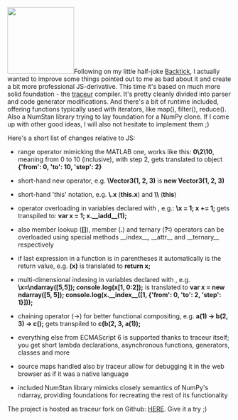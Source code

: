 <a href="http://algoholic.eu/wp-content/uploads/2014/06/stanscript.png"><img src="http://algoholic.eu/wp-content/uploads/2014/06/stanscript-150x150.png" alt="" title="stanscript" width="150" height="150" class="alignleft size-thumbnail wp-image-2077" /></a>Following on my little half-joke <a href="http://algoholic.eu/introducing-backtick-a-k-a-stanscript-a-clojurescalalisppython-inspired-javascript-superset/" title="Introducing BackTick, a.k.a. StanScript ; ) a Clojure/Scala/Lisp/Python-inspired JavaScript superset" target="_blank">Backtick</a>, I actually wanted to improve some things pointed out to me as bad about it and create a bit more professional JS-derivative. This time it's based on much more solid foundation - the <a href="https://github.com/google/traceur-compiler" target="_blank">traceur</a> compiler. It's pretty cleanly divided into parser and code generator modifications. And there's a bit of runtime included, offering functions typically used with iterators, like map(), filter(), reduce(). Also a NumStan library trying to lay foundation for a NumPy clone. If I come up with other good ideas, I will also not hesitate to implement them ;)

Here's a short list of changes relative to JS:

- range operator mimicking the MATLAB one, works like this: <strong>0\2\10</strong>, meaning from 0 to 10 (inclusive), with step 2, gets translated to object <strong>{'from': 0, 'to': 10, 'step': 2}</strong>

- short-hand new operator, e.g. <strong>\Vector3(1, 2, 3)</strong> is <strong>new Vector3(1, 2, 3)</strong>

- short-hand 'this' notation, e.g. <strong>\\.x</strong> (<strong>this.x</strong>) and <strong>\\\\</strong> (<strong>this</strong>)

- operator overloading in variables declared with \, e.g.: <strong>\x = 1; x += 1; </strong> gets transpiled to: <strong>var x = 1; x.\_\_iadd\_\_(1);</strong>

- also member lookup (<strong>[]</strong>), member (<strong>.</strong>) and ternary (<strong>?:</strong>) operators can be overloaded using special methods \_\_index\_\_, \_\_attr\_\_ and \_\_ternary\_\_ respectively

- if last expression in a function is in parentheses it automatically is the return value, e.g. <strong>(x)</strong> is translated to <strong>return x;</strong>

- multi-dimensional indexing in variables declared with \, e.g. <strong>\x=\ndarray([5,5]); console.log(x[1, 0:2]);</strong> is translated to <strong>var x = new ndarray([5, 5]); console.log(x.\_\_index\_\_([1, {'from': 0, 'to': 2, 'step': 1}]));</strong>

- chaining operator (->) for better functional compositing, e.g. <strong>a(1) -> b(2, 3) -> c();</strong> gets transpiled to <strong>c(b(2, 3, a(1));</strong>

- everything else from ECMAScript 6 is supported thanks to traceur itself; you get short lambda declarations, asynchronous functions, generators, classes and more

- source maps handled also by traceur allow for debugging it in the web browser as if it was a native language

- included NumStan library mimicks closely semantics of NumPy's ndarray, providing foundations for recreating the rest of its functionality

The project is hosted as traceur fork on Github: <a href="https://github.com/sadaszewski/stanscript-compiler" target="_blank">HERE</a>. Give it a try ;)
